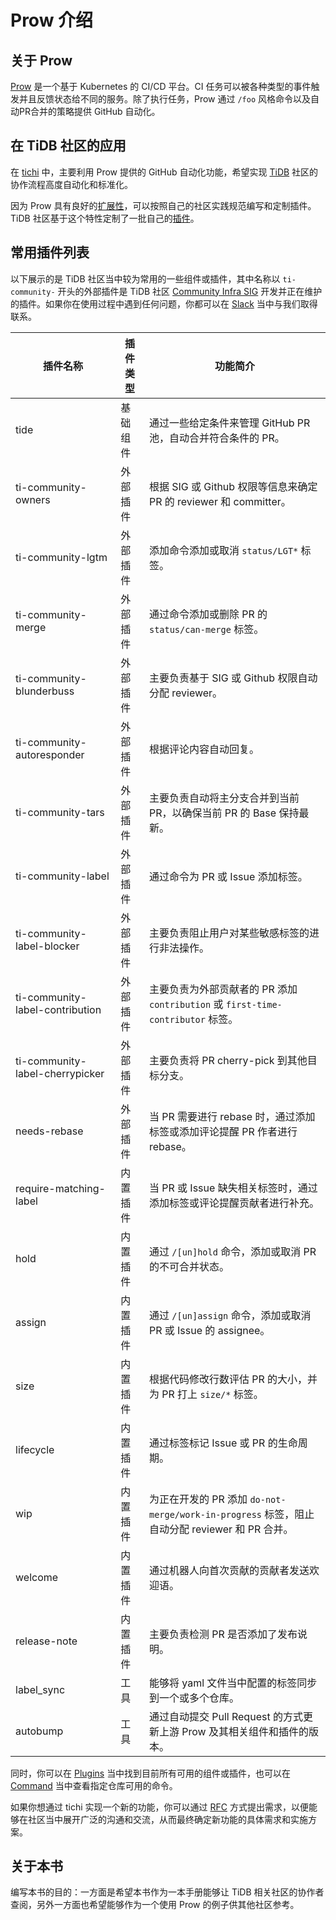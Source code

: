 # Prow 介绍

## 关于 Prow

[Prow](https://github.com/kubernetes/test-infra/tree/master/prow) 是一个基于 Kubernetes 的 CI/CD 平台。CI 任务可以被各种类型的事件触发并且反馈状态给不同的服务。除了执行任务，Prow 通过 `/foo` 风格命令以及自动PR合并的策略提供 GitHub 自动化。

## 在 TiDB 社区的应用

在 [tichi](https://github.com/ti-community-infra/tichi) 中，主要利用 Prow 提供的 GitHub 自动化功能，希望实现 [TiDB](https://github.com/pingcap/tidb) 社区的协作流程高度自动化和标准化。

因为 Prow 具有良好的[扩展性](https://github.com/kubernetes/test-infra/tree/master/prow/plugins)，可以按照自己的社区实践规范编写和定制插件。TiDB 社区基于这个特性定制了一批自己的[插件](https://github.com/ti-community-infra/tichi/tree/master/internal/pkg/externalplugins)。

## 常用插件列表

以下展示的是 TiDB 社区当中较为常用的一些组件或插件，其中名称以 `ti-community-` 开头的外部插件是 TiDB 社区 [Community Infra SIG](https://developer.tidb.io/SIG/community-infra) 开发并正在维护的插件。如果你在使用过程中遇到任何问题，你都可以在 [Slack](https://slack.tidb.io/invite?team=tidb-community&channel=sig-community-infra&ref=github) 当中与我们取得联系。

| 插件名称                        | 插件类型 | 功能简介                                                                                      |
| ------------------------------- | -------- | --------------------------------------------------------------------------------------------- |
| tide                            | 基础组件 | 通过一些给定条件来管理 GitHub PR 池，自动合并符合条件的 PR。                                  |
| ti-community-owners             | 外部插件 | 根据 SIG 或 Github 权限等信息来确定 PR 的 reviewer 和 committer。                             |
| ti-community-lgtm               | 外部插件 | 添加命令添加或取消 `status/LGT*` 标签。                                                       |
| ti-community-merge              | 外部插件 | 通过命令添加或删除 PR 的 `status/can-merge` 标签。                                            |
| ti-community-blunderbuss        | 外部插件 | 主要负责基于 SIG 或 Github 权限自动分配 reviewer。                                            |
| ti-community-autoresponder      | 外部插件 | 根据评论内容自动回复。                                                                        |
| ti-community-tars               | 外部插件 | 主要负责自动将主分支合并到当前 PR，以确保当前 PR 的 Base 保持最新。                           |
| ti-community-label              | 外部插件 | 通过命令为 PR 或 Issue 添加标签。                                                             |
| ti-community-label-blocker      | 外部插件 | 主要负责阻止用户对某些敏感标签的进行非法操作。                                                |
| ti-community-label-contribution | 外部插件 | 主要负责为外部贡献者的 PR 添加 `contribution` 或 `first-time-contributor` 标签。              |
| ti-community-label-cherrypicker | 外部插件 | 主要负责将 PR cherry-pick 到其他目标分支。                                                    |
| needs-rebase                    | 外部插件 | 当 PR 需要进行 rebase 时，通过添加标签或添加评论提醒 PR 作者进行 rebase。                     |
| require-matching-label          | 内置插件 | 当 PR 或 Issue 缺失相关标签时，通过添加标签或评论提醒贡献者进行补充。                         |
| hold                            | 内置插件 | 通过 `/[un]hold` 命令，添加或取消 PR 的不可合并状态。                                         |
| assign                          | 内置插件 | 通过 `/[un]assign` 命令，添加或取消 PR 或 Issue 的 assignee。                                 |
| size                            | 内置插件 | 根据代码修改行数评估 PR 的大小，并为 PR 打上 `size/*` 标签。                                  |
| lifecycle                       | 内置插件 | 通过标签标记 Issue 或 PR 的生命周期。                                                         |
| wip                             | 内置插件 | 为正在开发的 PR 添加 `do-not-merge/work-in-progress` 标签，阻止自动分配 reviewer 和 PR 合并。 |
| welcome                         | 内置插件 | 通过机器人向首次贡献的贡献者发送欢迎语。                                                      |
| release-note                    | 内置插件 | 主要负责检测 PR 是否添加了发布说明。                                                          |
| label_sync                      | 工具     | 能够将 yaml 文件当中配置的标签同步到一个或多个仓库。                                          |
| autobump                        | 工具     | 通过自动提交 Pull Request 的方式更新上游 Prow 及其相关组件和插件的版本。                      |

同时，你可以在 [Plugins](https://prow.tidb.io/plugins) 当中找到目前所有可用的组件或插件，也可以在 [Command](https://prow.tidb.io/command-help) 当中查看指定仓库可用的命令。

如果你想通过 tichi 实现一个新的功能，你可以通过 [RFC](https://github.com/ti-community-infra/rfcs) 方式提出需求，以便能够在社区当中展开广泛的沟通和交流，从而最终确定新功能的具体需求和实施方案。 

## 关于本书

编写本书的目的：一方面是希望本书作为一本手册能够让 TiDB 相关社区的协作者查阅，另外一方面也希望能够作为一个使用 Prow 的例子供其他社区参考。
